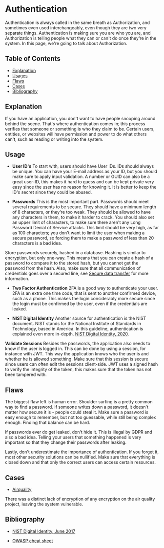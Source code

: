 # Authentication

Authentication is always called in the same breath as Authorization, and sometimes even used interchangeably, even though they are two very separate things. Authentication is making sure you are who you are, and Authorization is telling people what they can or can't do once they're in the system. In this page, we're going to talk about Authorization.

## Table of Contents

- [Explanation](#explanation)
- [Usages](#usage)
- [Flaws](#flaws)
- [Cases](#cases)
- [Bibliography](#bibliography)

## Explanation

If you have an application, you don't want to have people snooping around behind the scene. That's where authentication comes in; this process verifies that someone or something is who they claim to be. Certain users, entities, or websites will have permission and power to do what others can't, such as reading or writing into the system.

## Usage

- **User ID's**
To start with, users should have User IDs. IDs should always be unique. You can have your E-mail address as your ID, but you should make sure to apply input validation. A number or GUID can also be a great user-ID, this makes it hard to guess and can be kept private very easy since the user has no reason for knowing it. It is better to keep the ID's secret since they could be abused.

- **Passwords**
This is the most important part. Passwords should meet several requirements to be secure. They should have a minimum length of 8 characters, or they're too weak. They should be allowed to have any characters in them, to make it harder to crack. You should also set an upper limit of characters, to make sure there aren't any Long Password Denial of Service attacks. This limit should be very high, as far as 100 characters; you don't want to limit the user when making a secure password, so forcing them to make a password of less than 20 characters is a bad idea.

Store passwords securely, hashed in a database. Hashing is similar to encryption, but only one-way. This means that you can create a hash of a password to compare it to the stored hash, but you cannot get the password from the hash. Also, make sure that all communication of credentials goes over a secured line, see [Secure data transfer](securedatatransfer) for more information.

- **Two Factor Authentication**
2FA is a good way to authenticate your user. 2FA is an extra one time code, that is sent to another confirmed device, such as a phone. This makes the login considerably more secure since the login must be confirmed by the user, even if the credentials are leaked.

- **NIST Digital Identity**
Another source for authentication is the NIST document. NIST stands for the National Institute of Standards in Technology, based in America. In this guideline, authentication is explained even more in-depth. [NIST Digital Identity, 2020](https://pages.nist.gov/800-63-3/sp800-63b.html).

**Validate Sessions**
Besides the passwords, the application also needs to know if the user is logged in. This can be done by using a session, for instance with JWT. This way the application knows who the user is and whether he is allowed something. Make sure that this session is secure since users can often edit the sessions client-side. JWT uses a signed hash to verify the integrity of the token, this makes sure that the token has not been tampered with.

## Flaws

The biggest flaw left is human error. Shoulder surfing is a pretty common way to find a password. If someone writes down a password, it doesn't matter how secure it is - people could steal it. Make sure a password is easy enough to remember, but not too guessable, while still being complex enough. Finding that balance can be hard.

If passwords ever do get leaked, don't hide it. This is illegal by GDPR and also a bad idea. Telling your users that something happened is very important so that they change their passwords after leaking.

Lastly, don't underestimate the importance of authentication. If you forget it, most other security solutions can be nullified. Make sure that everything is closed down and that only the correct users can access certain resources.

## Cases

- [Airquality](cases/airquality#Vulnerabilities)

There was a distinct lack of encryption of any encryption on the air quality project, leaving the system vulnerable.

## Bibliography

- [NIST Digital Identity, June 2017](https://pages.nist.gov/800-63-3/sp800-63b.html)

- [OWASP cheat sheet](https://cheatsheetseries.owasp.org/cheatsheets/Authentication_Cheat_Sheet.html)
